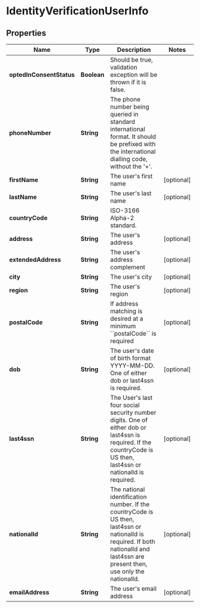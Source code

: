 

# IdentityVerificationUserInfo

## Properties

Name | Type | Description | Notes
------------ | ------------- | ------------- | -------------
**optedInConsentStatus** | **Boolean** | Should be true, validation exception will be thrown if it is false. | 
**phoneNumber** | **String** | The phone number being queried in standard international format. It should be prefixed with the international dialling code, without the &#39;+&#39;. | 
**firstName** | **String** | The user&#39;s first name |  [optional]
**lastName** | **String** | The user&#39;s last name |  [optional]
**countryCode** | **String** | ISO-3166 Alpha-2 standard. | 
**address** | **String** | The user&#39;s address |  [optional]
**extendedAddress** | **String** | The user&#39;s address complement |  [optional]
**city** | **String** | The user&#39;s city |  [optional]
**region** | **String** | The user&#39;s region |  [optional]
**postalCode** | **String** | If address matching is desired at a minimum &#x60;&#x60;postalCode&#x60;&#x60; is required |  [optional]
**dob** | **String** | The user&#39;s date of birth format YYYY-MM-DD. One of either dob or last4ssn is required. |  [optional]
**last4ssn** | **String** | The User&#39;s last four social security number digits. One of either dob or last4ssn is required. If the countryCode is US then, last4ssn or nationalId is required. |  [optional]
**nationalId** | **String** | The national identification number. If the countryCode is US then, last4ssn or nationalId is required. If both nationalId and last4ssn are present then, use only the nationalId. |  [optional]
**emailAddress** | **String** | The user&#39;s email address |  [optional]



